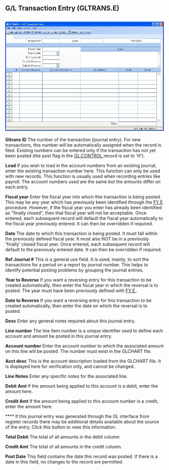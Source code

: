 ##  G/L Transaction Entry (GLTRANS.E)

<PageHeader />

##

![](./GLTRANS-E-1.jpg)

**Gltrans ID** The number of the transaction (journal entry). For new transactions, this number will be automatically assigned when the record is filed. Existing numbers can be entered only if the transaction has not yet been posted (the post flag in the [ GL.CONTROL ](../../GL-CONTROL/README.md) record is set to 'H').   
  
**Load** If you wish to load in the account numbers from an existing journal,
enter the existing transaction number here. This function can only be used
with new records. This function is usually used when recording entries like
payroll. The account numbers used are the same but the amounts differ on each
entry.  
  
**Fiscal year** Enter the fiscal year into which this transaction is being posted. This may be any year which has previously been identified through the [ FY.E ](../../FY-E/README.md) procedure. However, if the fiscal year you enter has already been identified as "finally closed", then that fiscal year will not be acceptable. Once entered, each subsequent record will default the fiscal year automatically to the fiscal year previously entered. It can then be overridden if required.   
  
**Date** The date to which this transaction is being posted. It must fall
within the previously defined fiscal year. It must also NOT be in a previously
'finally' closed fiscal year. Once entered, each subsequent record will
default to the previously entered date. It can then be overridden if required.  
  
**Ref Journal #** This is a general use field. It is used, mainly, to sort the
transactions for a period on a report by journal number. This helps to
identify potential posting problems by grouping the journal entries.  
  
**Year to Reverse** If you want a reversing entry for this transaction to be created automatically, then enter the fiscal year in which the reversal is to posted. The year must have been previously defined with [ FY.E ](../../FY-E/README.md) .   
  
**Date to Reverse** If you want a reversing entry for this transaction to be
created automatically, then enter the date on which the reversal is to posted.  
  
**Desc** Enter any general notes required about this journal entry.  
  
**Line number** The line item number is a unique identifier used to define
each account and amount be posted in this journal entry.  
  
**Account number** Enter the account number to which the associated amount on
this line will be posted. The number must exist in the GLCHART file.  
  
**Acct desc** This is the account description loaded from the GLCHART file. It
is displayed here for verification only, and cannot be changed.  
  
**Line Notes** Enter any specific notes for the associated line.  
  
**Debit Amt** If the amount being applied to this account is a debit, enter
the amount here.  
  
**Credit Amt** If the amount being applied to this account number is a credit,
enter the amount here.  
  
**** If this journal entry was generated through the GL interface from
register records there may be additional details available about the source of
the entry. Click this button to view this information.  
  
**Total Debit** The total of all amounts in the debit column.  
  
**Credit Amt** The total of all amounts in the credit column.  
  
**Post Date** This field contains the date this record was posted. If there is
a date in this field, no changes to the record are permitted.  
  
  
<badge text= "Version 8.10.57" vertical="middle" />

<PageFooter />